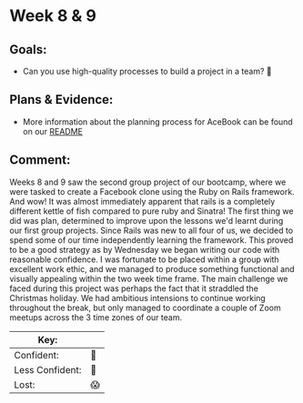 # Week 8 & 9
## Goals:

-   Can you use high-quality processes to build a project in a team? 💅

## Plans & Evidence:

-   More information about the planning process for AceBook can be found on our [README](https://github.com/CodeZeus-dev/acebook-SassBook)

## Comment:
Weeks 8 and 9 saw the second group project of our bootcamp, where we were tasked to create a Facebook clone using the Ruby on Rails framework. And wow! It was almost immediately apparent that rails is a completely different kettle of fish compared to pure ruby and Sinatra! The first thing we did was plan, determined to improve upon the lessons we'd learnt during our first group projects. Since Rails was new to all four of us, we decided to spend some of our time independently learning the framework. This proved to be a good strategy as by Wednesday we began writing our code with reasonable confidence. I was fortunate to be placed within a group with excellent work ethic, and we managed to produce something functional and visually appealing within the two week time frame. The main challenge we faced during this project was perhaps the fact that it straddled the Christmas holiday. We had ambitious intensions to continue working throughout the break, but only managed to coordinate a couple of Zoom meetups across the 3 time zones of our team. 

|Key:     ||
|---------------|-----------|
|Confident:     |:nail_care:|
|Less Confident:|:no_good:  |
|Lost:          |:scream:   |
